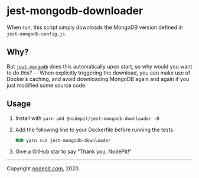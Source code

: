 # jest-mongodb-downloader

When run, this script simply downloads the MongoDB version defined in `jest-mongodb-config.js`.

## Why?

But [`jest-mongodb`](https://github.com/shelfio/jest-mongodb) does this automatically upon start, so why would you want to do this? -- When explicitly triggering the download, you can make use of Docker’s caching, and avoid downloading MongoDB again and again if you just modified some source code.

## Usage

1. Install with `yarn add @nodepit/jest-mongodb-downloader -D`

2. Add the following line to your Dockerfile before running the tests

   ```Dockerfile
   RUN yarn run jest-mongodb-downloader
   ```

3. Give a GitHub star to say “Thank you, NodePit!”

- - -

Copyright [nodepit.com](https://nodepit.com), 2020.
